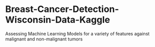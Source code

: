 # Breast-Cancer-Detection-Wisconsin-Data-Kaggle
 Assessing Machine Learning Models for a variety of features against malignant and non-malignant tumors
